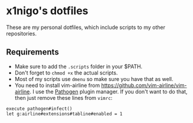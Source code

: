 # x1nigo's dotfiles
These are my personal dotfiles, which include scripts to my other repositories.

## Requirements
- Make sure to add the `.scripts` folder in your $PATH.
- Don't forget to `chmod +x` the actual scripts.
- Most of my scripts use `dmenu` so make sure you have that as well.
- You need to install vim-airline from https://github.com/vim-airline/vim-airline. I use the
[Pathogen](https://github.com/tpope/vim-pathogen) plugin manager. If you don't want to do
that, then just remove these lines from `vimrc`:
```
execute pathogen#infect()
let g:airline#extensions#tabline#enabled = 1
```
